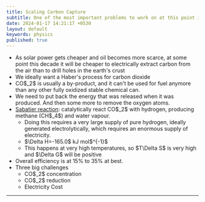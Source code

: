 ```yaml
---
title: Scaling Carbon Capture
subtitle: One of the most important problems to work on at this point in history.
date: 2024-01-17 14:21:17 +0530
layout: default
keywords: physics
published: true
---
```


<ul>
<li>As solar power gets cheaper and oil becomes more scarce, at some point this
decade it will be cheaper to electrically extract carbon from the air than to
drill holes in the earth's crust</li>
<li>We ideally want a Haber&#39;s process for carbon dioxide</li>
<li>CO$_2$ is usually a by-product, and it can&#39;t be used for fuel anymore than
any other fully oxidized stable chemical can.</li>
<li>We need to put back the energy that was released when it was produced. And then
some more to remove the oxygen atoms.</li>
<li><a href="https://en.wikipedia.org/wiki/Sabatier_reaction">Sabatier reaction</a>:
catalytically react CO$_2$ with
hydrogen, producing methane (CH$_4$) and water vapour.<ul>
<li>Doing this requires a very large supply of pure hydrogen, ideally
generated electrolytically, which requires an enormous supply of
electricity.</li>
<li>$\Delta H=-165.0$ kJ mol$^{-1}$</li>
<li>This happens at very high temperatures, so $T\Delta S$ is very high and
$\Delta G$ will be positive</li>
</ul>
</li>
<li>Overall efficiency is at 15% to 35% at best.</li>
<li>Three big challenges<ul>
<li>CO$_2$ concentration</li>
<li>CO$_2$ reduction</li>
<li>Electricity Cost</li>
</ul>
</li>
</ul>

---
